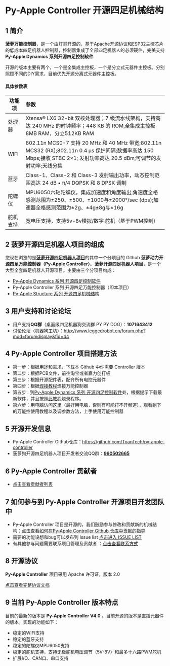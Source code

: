 # Py-Apple Controller 开源四足机械结构

## 1 简介

  **菠萝万能控制器**，是一个由灯哥开源的，基于Apache开源协议和ESP32主控芯片的低成本四足机器人控制器，控制器集成了全部四足机器人的必须硬件，完美支持 **Py-Apple Dynamics** **系列开源四足控制软件**

  开源的版本主要有两个，一个是全集成主控板，一个是分立式元器件主控板。分别照顾不同的DIY需求，目前优先开源分离式元器件主控板。

#### 具体参数表

| **功能项** | **参数**                                                     |
| ---------- | :----------------------------------------------------------- |
| 处理器     | Xtensa® LX6 32-bit 双核处理器；7 级流水线架构，支持高达 240 MHz 的时钟频率；448 KB 的 ROM,全集成主控板8MB RAM，分立512KB RAM |
| WIFI       | 802.11n MCS0-7 支持 20 MHz 和 40 MHz 带宽;802.11n MCS32 (RX);802.11n 0.4 µs 保护间隔;数据率高达 150 Mbps;接收 STBC 2×1; 发射功率高达 20.5 dBm;可调节的发射功率;天线分集 |
| 蓝牙       | Class-1、Class-2 和 Class-3 发射输出功率，动态控制范围高达 24 dB • π/4 DQPSK 和 8 DPSK 调制 |
| 陀螺仪     | MPU6050六轴陀螺仪，集成加速度和角度输出;角速度全格感测范围为±250、±500、±1000与±2000°/sec (dps);加速器全格感测范围为±2g、±4g±8g与±16g |
| 舵机支持   | 宽电压支持，支持5v-8v模拟/数字 舵机（基于PWM控制）           |



## 2 **菠萝开源四足机器人项目的组成**

  您现在浏览的是[**菠萝开源四足机器人项目**](https://github.com/ToanTech/py-apple-quadruped-robot)的其中一个分项目的 Github **菠萝动力开源四足万能控制器（Py-Apple Controller）**。**菠萝开源四足机器人项目**，是一个大型全套四足机器人开源项目。主要由三个分项目构成：

- [Py-Apple Dynamics 系列 开源四足控制软件](https://github.com/ToanTech/py-apple-dynamics)
- Py-Apple Controller 系列 开源四足万能控制器（即本项目）
- [Py-Apple Structure 系列 开源四足机械结构](https://github.com/ToanTech/py-apple-structure)

## 3 用户支持和讨论论坛

- 用户支持**QQ群**（桌面级四足机器狗交流群 PY PY DOG）：**1071643412**
- 讨论论坛（机器狗工坊）：http://www.leggedrobot.cn/forum.php?mod=forumdisplay&fid=44

## 4 Py-Apple Controller 项目搭建方法

- 第一步：根据用途和需求，下载本 Github 中你需要 Controller 版本
- 第二步：根据PCB文件，前往淘宝或者嘉力创打板
- 第三步：根据开源配件表，配齐所有电控元器件
- 第四步：根据[焊接教程](https://www.bilibili.com/video/BV1nv411B7d5)焊接万能控制器
- 第五步 : 到[Py-Apple Dynamics 系列 开源四足控制软件](https://github.com/ToanTech/py-apple-dynamics)处，根据提示下载最新软件，并且按照[此教程](https://www.bilibili.com/video/BV1mv411B7dR)烧录程序。
- 第六步：用电脑访问[这里](https://space.bilibili.com/493192058/channel/detail?cid=135699)（最好用电脑，否则有可能打不开频道），观看剩下的万能控使用教程以及调参数方法，上手使用万能控制器

## 5 开源开发信息

- Py-Apple Controller Github仓库：https://github.com/ToanTech/py-apple-controller
- 菠萝狗开源四足机器人项目开发者交流QQ群：<u>**960502665**</u>

## 6 Py-Apple Controller  贡献者

- [点击查看贡献者列表](contributors_m.md)

## 7 如何参与到 Py-Apple  Controller  开源项目开发团队中

-  Py-Apple Controller 项目是开源的，我们鼓励参与修改和贡献新的机械结构：[点击查看如何在Py-Apple Controller Github 仓库中贡献的指导](http://www.leggedrobot.cn/forum.php?mod=viewthread&tid=49&extra=page%3D1)
-  需要的功能设想和bug可以发布到 Issue list [点击进入 ISSUE LIST](https://github.com/ToanTech/py-apple-controller/issues)
-  有其他参与问题需要联系项目管理及贡献者 ：[点击查看联系方式](contributors_m.md)

## 8 开源协议

**Py-Apple Controller**  项目采用 Apache 许可证，版本 2.0

[点击查看完整协议文档](LICENSE)

## 9 当前 Py-Apple  Controller  版本特点

  目前的最新的版本是 **Py-Apple Controller  V4.0** 。目前开源的版本是直插元器件的版本。实现的功能如下：

- 稳定的WIFI支持
- 稳定的蓝牙支持
- 稳定的陀螺仪MPU6050支持
- 稳定的舵机支持，支持无极舵机电压调节（5V-8V）和最多十六路PWM舵机
- 扩展I/O、CAN口、串口支持